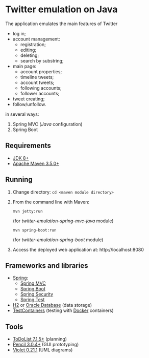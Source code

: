 # Twitter emulation on Java

The application emulates the main features of Twitter

* log in;
* account management:
  * registration;
  * editing;
  * deleting;
  * search by substring;
* main page:
  * account properties;
  * timeline tweets;
  * account tweets;
  * following accounts;
  * follower accounts;
* tweet creating;
* follow/unfollow.

in several ways:

1. Spring MVC (*Java* configuration)
1. Spring Boot

## Requirements

* [JDK 8+](http://www.oracle.com/technetwork/java/javase/downloads/index.html)
* [Apache Maven 3.5.0+](https://maven.apache.org/download.cgi)

## Running

1. Change directory:
    `cd <maven module directory>`

1. From the command line with Maven:

    `mvn jetty:run`

    (for *twitter-emulation-spring-mvc-java* module)

    `mvn spring-boot:run`

    (for *twitter-emulation-spring-boot* module)

1. Access the deployed web application at: http://localhost:8080

## Frameworks and libraries

* [Spring](https://spring.io):
  * [Spring MVC](https://spring.io/projects/spring-framework)
  * [Spring Boot](https://spring.io/projects/spring-boot)
  * [Spring Security](https://spring.io/projects/spring-security)
  * [Spring Test](https://spring.io/projects/spring-framework)
* [H2](http://www.h2database.com) or [Oracle Database](https://www.oracle.com/database/index.html) (data storage)
* [TestContainers](https://www.testcontainers.org) (testing with [Docker](https://www.docker.com) containers)

## Tools

* [ToDoList 7.1.5+](http://www.abstractspoon.com) (planning)
* [Pencil 3.0.4+](https://pencil.evolus.vn) (GUI prototyping)
* [Violet 0.21.1](http://violet.sourceforge.net) (UML diagrams)